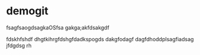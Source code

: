 # demogit
fsagfsaogdsagkaOSfsa
gakga;akfdsakgdf

fdskhfshdf
dhgtkihrgfdshgfdadkspogds
dakgfodagf
dagfdhoddplsagfiadsag jfdgdsg
rh
